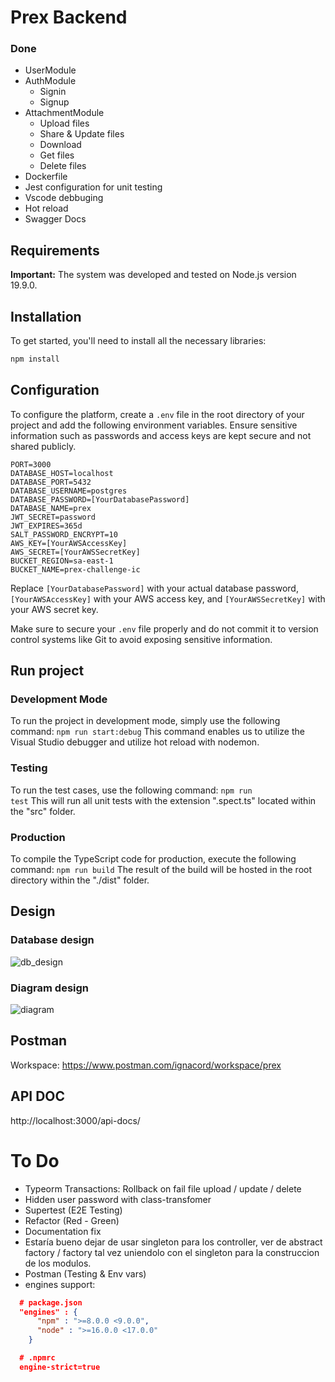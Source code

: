 # Prex Backend

### Done
- UserModule
- AuthModule
  - Signin
  - Signup
- AttachmentModule
  - Upload files
  - Share & Update files
  - Download
  - Get files
  - Delete files
- Dockerfile
- Jest configuration for unit testing
- Vscode debbuging
- Hot reload
- Swagger Docs

## Requirements

**Important:**
The system was developed and tested on Node.js version 19.9.0.

## Installation

To get started, you'll need to install all the necessary libraries:

```bash
npm install
```

## Configuration

To configure the platform, create a `.env` file in the root directory of your project and add the following environment variables. Ensure sensitive information such as passwords and access keys are kept secure and not shared publicly.

```dotenv
PORT=3000
DATABASE_HOST=localhost
DATABASE_PORT=5432
DATABASE_USERNAME=postgres
DATABASE_PASSWORD=[YourDatabasePassword]
DATABASE_NAME=prex
JWT_SECRET=password
JWT_EXPIRES=365d
SALT_PASSWORD_ENCRYPT=10
AWS_KEY=[YourAWSAccessKey]
AWS_SECRET=[YourAWSSecretKey]
BUCKET_REGION=sa-east-1
BUCKET_NAME=prex-challenge-ic
```
Replace `[YourDatabasePassword]` with your actual database password, `[YourAWSAccessKey]` with your AWS access key, and `[YourAWSSecretKey]` with your AWS secret key.

Make sure to secure your `.env` file properly and do not commit it to version control systems like Git to avoid exposing sensitive information.

## Run project

### Development Mode
To run the project in development mode, simply use the following command:
<code>npm run start:debug</code>
This command enables us to utilize the Visual Studio debugger and utilize hot reload with nodemon.

### Testing
To run the test cases, use the following command:
<code>npm run test</code>
This will run all unit tests with the extension ".spect.ts" located within the "src" folder.

### Production
To compile the TypeScript code for production, execute the following command:
<code>npm run build</code>
The result of the build will be hosted in the root directory within the "./dist" folder.

## Design

### Database design
![db_design](https://github.com/NachoCordoba/prex-back/assets/31554015/ac6d9a5f-5142-41c8-b1b8-0eb9b4258913)

### Diagram design
![diagram](https://github.com/NachoCordoba/prex-back/assets/31554015/11e05b01-a6f4-4df2-87c6-71e7ec5ea51d)

## Postman

Workspace: https://www.postman.com/ignacord/workspace/prex

## API DOC

http://localhost:3000/api-docs/

# To Do
- Typeorm Transactions: Rollback on fail file upload / update / delete
- Hidden user password with class-transfomer
- Supertest (E2E Testing)
- Refactor (Red - Green)
- Documentation fix
- Estaría bueno dejar de usar singleton para los controller, ver de abstract factory / factory tal vez uniendolo con el singleton para la construccion de los modulos.
- Postman (Testing & Env vars)
- engines support:

```json
  # package.json
  "engines" : { 
      "npm" : ">=8.0.0 <9.0.0",
      "node" : ">=16.0.0 <17.0.0"
    }
  ```
```json
  # .npmrc
  engine-strict=true
```
